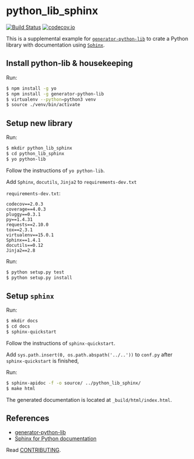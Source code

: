 # python_lib_sphinx

[![Build Status](https://travis-ci.org/saun4app/python_lib_sphinx.svg?branch=master)](https://travis-ci.org/saun4app/python_lib_sphinx)
[![codecov.io](https://codecov.io/github/hbetts/orbitalpy/coverage.svg?branch=master)](https://codecov.io/github/saun4app/python_lib_sphinx?branch=master)

This is a supplemental example for [`generator-python-lib`](https://github.com/hbetts/generator-python-lib) to crate a Python library with documentation using [`Sphinx`](https://pypi.python.org/pypi/Sphinx).

## Install python-lib & housekeeping

Run:
```bash
$ npm install -g yo
$ npm install -g generator-python-lib
$ virtualenv --python=python3 venv
$ source ./venv/bin/activate
```

## Setup new library

Run:
```bash
$ mkdir python_lib_sphinx
$ cd python_lib_sphinx
$ yo python-lib
```

Follow the instructions of `yo python-lib`.

Add `Sphinx`, `docutils`, `Jinja2` to `requirements-dev.txt`

`requirements-dev.txt`:

```
codecov==2.0.3
coverage==4.0.3
pluggy==0.3.1
py==1.4.31
requests==2.10.0
tox==2.3.1
virtualenv==15.0.1
Sphinx==1.4.1
docutils==0.12
Jinja2==2.8
```

Run:
```bash
$ python setup.py test
$ python setup.py install
```

## Setup `sphinx`

Run:
```bash
$ mkdir docs
$ cd docs
$ sphinx-quickstart
```

Follow the instructions of `sphinx-quickstart`.

Add `sys.path.insert(0, os.path.abspath('../..'))` to `conf.py` after `sphinx-quickstart` is finished,

Run:

```bash
$ sphinx-apidoc -f -o source/ ../python_lib_sphinx/
$ make html
```

The generated documentation is located at `_build/html/index.html`.

## References

- [generator-python-lib](https://github.com/hbetts/generator-python-lib)
- [Sphinx for Python documentation](http://gisellezeno.com/tutorials/sphinx-for-python-documentation.html)


Read [CONTRIBUTING](CONTRIBUTING.md).
